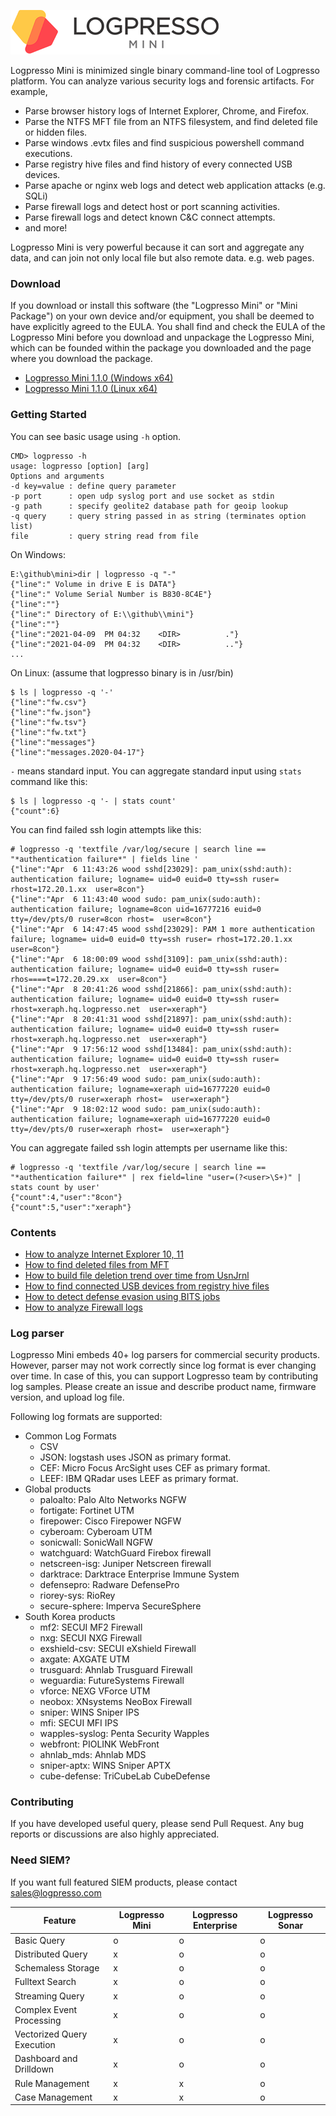 ![Logpresso Mini Logo](logo.png)

Logpresso Mini is minimized single binary command-line tool of Logpresso platform. You can analyze various security logs and forensic artifacts. For example,

 * Parse browser history logs of Internet Explorer, Chrome, and Firefox.
 * Parse the NTFS MFT file from an NTFS filesystem, and find deleted file or hidden files.
 * Parse windows .evtx files and find suspicious powershell command executions.
 * Parse registry hive files and find history of every connected USB devices.
 * Parse apache or nginx web logs and detect web application attacks (e.g. SQLi)
 * Parse firewall logs and detect host or port scanning activities.
 * Parse firewall logs and detect known C&C connect attempts.
 * and more!

Logpresso Mini is very powerful because it can sort and aggregate any data, and can join not only local file but also remote data. e.g. web pages.

### Download

If you download or install this software (the "Logpresso Mini" or "Mini Package") on your own device and/or equipment, you shall be deemed to have explicitly agreed to the EULA. You shall find and check the EULA of the Logpresso Mini before you download and unpackage the Logpresso Mini, which can be founded within the package you downloaded and the page where you download the package. 

* [Logpresso Mini 1.1.0 (Windows x64)](https://github.com/logpresso/community/releases/download/v1.1.0/logpresso-mini-1.1.0-win64.7z)
* [Logpresso Mini 1.1.0 (Linux x64)](https://github.com/logpresso/community/releases/download/v1.1.0/logpresso-mini-1.1.0-linux.tar.gz)

### Getting Started
You can see basic usage using `-h` option.
```
CMD> logpresso -h
usage: logpresso [option] [arg]
Options and arguments
-d key=value : define query parameter
-p port      : open udp syslog port and use socket as stdin
-g path      : specify geolite2 database path for geoip lookup
-q query     : query string passed in as string (terminates option list)
file         : query string read from file
```

On Windows:
```
E:\github\mini>dir | logpresso -q "-"
{"line":" Volume in drive E is DATA"}
{"line":" Volume Serial Number is B830-8C4E"}
{"line":""}
{"line":" Directory of E:\\github\\mini"}
{"line":""}
{"line":"2021-04-09  PM 04:32    <DIR>          ."}
{"line":"2021-04-09  PM 04:32    <DIR>          .."}
...
```

On Linux: (assume that logpresso binary is in /usr/bin)
```
$ ls | logpresso -q '-'
{"line":"fw.csv"}
{"line":"fw.json"}
{"line":"fw.tsv"}
{"line":"fw.txt"}
{"line":"messages"}
{"line":"messages.2020-04-17"}
```

`-` means standard input. You can aggregate standard input using `stats` command like this:

```
$ ls | logpresso -q '- | stats count'
{"count":6}
```
You can find failed ssh login attempts like this:
```
# logpresso -q 'textfile /var/log/secure | search line == "*authentication failure*" | fields line '
{"line":"Apr  6 11:43:26 wood sshd[23029]: pam_unix(sshd:auth): authentication failure; logname= uid=0 euid=0 tty=ssh ruser= rhost=172.20.1.xx  user=8con"}
{"line":"Apr  6 11:43:40 wood sudo: pam_unix(sudo:auth): authentication failure; logname=8con uid=16777216 euid=0 tty=/dev/pts/0 ruser=8con rhost=  user=8con"}
{"line":"Apr  6 14:47:45 wood sshd[23029]: PAM 1 more authentication failure; logname= uid=0 euid=0 tty=ssh ruser= rhost=172.20.1.xx  user=8con"}
{"line":"Apr  6 18:00:09 wood sshd[3109]: pam_unix(sshd:auth): authentication failure; logname= uid=0 euid=0 tty=ssh ruser= rhos====t=172.20.29.xx  user=8con"}
{"line":"Apr  8 20:41:26 wood sshd[21866]: pam_unix(sshd:auth): authentication failure; logname= uid=0 euid=0 tty=ssh ruser= rhost=xeraph.hq.logpresso.net  user=xeraph"}
{"line":"Apr  8 20:41:31 wood sshd[21897]: pam_unix(sshd:auth): authentication failure; logname= uid=0 euid=0 tty=ssh ruser= rhost=xeraph.hq.logpresso.net  user=xeraph"}
{"line":"Apr  9 17:56:12 wood sshd[13484]: pam_unix(sshd:auth): authentication failure; logname= uid=0 euid=0 tty=ssh ruser= rhost=xeraph.hq.logpresso.net  user=xeraph"}
{"line":"Apr  9 17:56:49 wood sudo: pam_unix(sudo:auth): authentication failure; logname=xeraph uid=16777220 euid=0 tty=/dev/pts/0 ruser=xeraph rhost=  user=xeraph"}
{"line":"Apr  9 18:02:12 wood sudo: pam_unix(sudo:auth): authentication failure; logname=xeraph uid=16777220 euid=0 tty=/dev/pts/0 ruser=xeraph rhost=  user=xeraph"}
```

You can aggregate failed ssh login attempts per username like this:
```
# logpresso -q 'textfile /var/log/secure | search line == "*authentication failure*" | rex field=line "user=(?<user>\S+)" | stats count by user'
{"count":4,"user":"8con"}
{"count":5,"user":"xeraph"}
```

### Contents
 * [How to analyze Internet Explorer 10, 11](https://github.com/logpresso/community/blob/main/contents/006_How_to_analyze_Internet_Explorer_Logs.md)
 * [How to find deleted files from MFT](https://github.com/logpresso/community/blob/main/contents/001_How_to_analyze_NTFS_MFT.md)
 * [How to build file deletion trend over time from UsnJrnl](https://github.com/logpresso/community/blob/main/contents/002_How_to_analyze_NTFS_UsnJrnl.md)
 * [How to find connected USB devices from registry hive files](https://github.com/logpresso/community/blob/main/contents/003_How_to_analyze_Registry.md)
 * [How to detect defense evasion using BITS jobs](https://github.com/logpresso/community/blob/main/contents/004_How_to_analyze_Windows_Event_Logs.md)
 * [How to analyze Firewall logs](https://github.com/logpresso/community/blob/main/contents/005_How_to_analyze_Firewall_Logs.md)


### Log parser
Logpresso Mini embeds 40+ log parsers for commercial security products. However, parser may not work correctly since log format is ever changing over time. In case of this, you can support Logpresso team by contributing log samples. Please create an issue and describe product name, firmware version, and upload log file.

Following log formats are supported:
* Common Log Formats
  * CSV
  * JSON: logstash uses JSON as primary format.
  * CEF: Micro Focus ArcSight uses CEF as primary format.
  * LEEF: IBM QRadar uses LEEF as primary format.
* Global products
  * paloalto: Palo Alto Networks NGFW
  * fortigate: Fortinet UTM
  * firepower: Cisco Firepower NGFW
  * cyberoam: Cyberoam UTM
  * sonicwall: SonicWall NGFW
  * watchguard: WatchGuard Firebox firewall
  * netscreen-isg: Juniper Netscreen firewall
  * darktrace: Darktrace Enterprise Immune System
  * defensepro: Radware DefensePro
  * riorey-sys: RioRey
  * secure-sphere: Imperva SecureSphere
* South Korea products
  * mf2: SECUI MF2 Firewall
  * nxg: SECUI NXG Firewall
  * exshield-csv: SECUI eXshield Firewall
  * axgate: AXGATE UTM
  * trusguard: Ahnlab Trusguard Firewall
  * weguardia: FutureSystems Firewall
  * vforce: NEXG VForce UTM
  * neobox: XNsystems NeoBox Firewall
  * sniper: WINS Sniper IPS
  * mfi: SECUI MFI IPS
  * wapples-syslog: Penta Security Wapples
  * webfront: PIOLINK WebFront
  * ahnlab_mds: Ahnlab MDS
  * sniper-aptx: WINS Sniper APTX
  * cube-defense: TriCubeLab CubeDefense

### Contributing

If you have developed useful query, please send Pull Request. Any bug reports or discussions are also highly appreciated.

### Need SIEM?
If you want full featured SIEM products, please contact sales@logpresso.com

| Feature | Logpresso Mini | Logpresso Enterprise | Logpresso Sonar |
| ------- | -------------- | -------------------- | --------------- |
| Basic Query        | o | o | o |
| Distributed Query  | x | o | o |
| Schemaless Storage | x | o | o |
| Fulltext Search    | x | o | o |
| Streaming Query | x | o | o |
| Complex Event Processing | x | o | o |
| Vectorized Query Execution | x | o | o |
| Dashboard and Drilldown         | x | o | o |
| Rule Management    | x | x | o |
| Case Management    | x | x | o |



